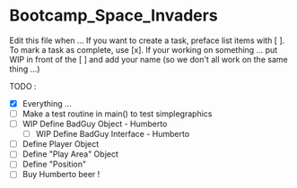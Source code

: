 # Bootcamp_Space_Invaders

Edit this file when ...
If you want to create a task, preface list items with [ ].
To mark a task as complete, use [x].
If your working on something ... put WIP in front of the [ ] and add your name (so we don't all work on the same thing ...)

TODO : 
- [X] Everything ...
- [ ] Make a test routine in main() to test simplegraphics
- [ ] WIP Define BadGuy Object - Humberto
  - [ ] WIP Define BadGuy Interface - Humberto
- [ ] Define Player Object
- [ ] Define "Play Area" Object
- [ ] Define "Position"
- [ ] Buy Humberto beer !
